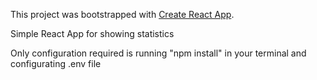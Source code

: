 This project was bootstrapped with [Create React App](https://github.com/facebook/create-react-app).

Simple React App for showing statistics

Only configuration required is running "npm install" in your terminal and configurating .env file
